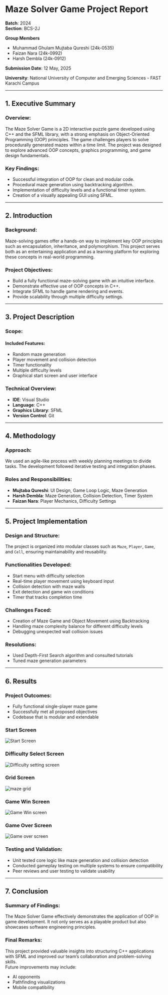 # Maze Solver Game Project Report

**Batch**: 2024  
**Section**: BCS-2J  

**Group Members**  
- Muhammad Ghulam Mujtaba Qureshi (24k-0535)  
- Faizan Nara (24k-0992)  
- Harsh Dembla (24k-0912)  

**Submission Date**: 12 May, 2025  

**University**: National University of Computer and Emerging Sciences - FAST Karachi Campus  

---

## 1. Executive Summary

### Overview:
The Maze Solver Game is a 2D interactive puzzle game developed using C++ and the SFML library, with a strong emphasis on Object-Oriented Programming (OOP) principles. The game challenges players to solve procedurally generated mazes within a time limit. The project was designed to explore advanced OOP concepts, graphics programming, and game design fundamentals.

### Key Findings:
- Successful integration of OOP for clean and modular code.
- Procedural maze generation using backtracking algorithm.
- Implementation of difficulty levels and a functional timer system.
- Creation of a visually appealing GUI using SFML.

---

## 2. Introduction

### Background:
Maze-solving games offer a hands-on way to implement key OOP principles such as encapsulation, inheritance, and polymorphism. This project serves both as an entertaining application and as a learning platform for exploring these concepts in real-world programming.

### Project Objectives:
- Build a fully functional maze-solving game with an intuitive interface.
- Demonstrate effective use of OOP concepts in C++.
- Integrate SFML to handle game rendering and events.
- Provide scalability through multiple difficulty settings.

---

## 3. Project Description

### Scope:

#### Included Features:
- Random maze generation  
- Player movement and collision detection  
- Timer functionality  
- Multiple difficulty levels  
- Graphical start screen and user interface

### Technical Overview:
- **IDE**: Visual Studio  
- **Language**: C++  
- **Graphics Library**: SFML  
- **Version Control**: Git

---

## 4. Methodology

### Approach:
We used an agile-like process with weekly planning meetings to divide tasks. The development followed iterative testing and integration phases.

### Roles and Responsibilities:
- **Mujtaba Qureshi**: UI Design, Game Loop Logic, Maze Generation  
- **Harsh Dembla**: Maze Generation, Collision Detection, Timer System  
- **Faizan Nara**: Player Mechanics, Difficulty Settings

---

## 5. Project Implementation

### Design and Structure:
The project is organized into modular classes such as `Maze`, `Player`, `Game`, and `Cell`, ensuring maintainability and reusability.

### Functionalities Developed:
- Start menu with difficulty selection  
- Real-time player movement using keyboard input  
- Collision detection with maze walls  
- Exit detection and game win conditions  
- Timer that tracks completion time

### Challenges Faced:
- Creation of Maze Game and Object Movement using Backtracking  
- Handling maze complexity balance for different difficulty levels  
- Debugging unexpected wall collision issues

### Resolutions:
- Used Depth-First Search algorithm and consulted tutorials  
- Tuned maze generation parameters

---

## 6. Results

### Project Outcomes:
- Fully functional single-player maze game  
- Successfully met all proposed objectives  
- Codebase that is modular and extendable
### Start Screen 
  ![Start Screen](images/start_screen.PNG)
### Difficulty Select Screen
  ![Difficulty setting screen](images/select_screen.PNG)
### Grid Screen
  
  ![maze grid](images/maze_grid.PNG)
### Game Win Screen
  ![Game Win screen](images/cong_screen.PNG)
### Game Over Screen
  ![Game over screen](images/over_screen.PNG)
  
  

### Testing and Validation:
- Unit tested core logic like maze generation and collision detection  
- Conducted gameplay testing on multiple systems to ensure compatibility  
- Peer reviews and user testing to validate usability

---

## 7. Conclusion

### Summary of Findings:
The Maze Solver Game effectively demonstrates the application of OOP in game development. It not only serves as a playable product but also showcases software engineering principles.

### Final Remarks:
This project provided valuable insights into structuring C++ applications with SFML and improved our team’s collaboration and problem-solving skills.  
Future improvements may include:
- AI opponents  
- Pathfinding visualizations  
- Mobile compatibility

